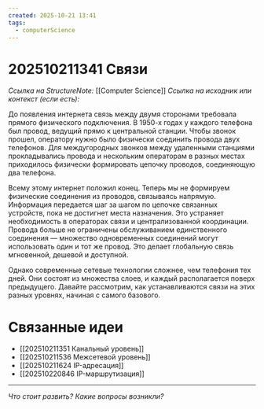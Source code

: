 ```yaml
---
created: 2025-10-21 13:41
tags:
  - computerScience
---
```

# 202510211341 Связи

*Ссылка на StructureNote:* [[Computer Science]]
*Ссылка на исходник или контекст (если есть):*

До появления интернета связь между двумя сторонами требовала прямого физического подключения. В 1950-х годах у каждого телефона был провод, ведущий прямо к центральной станции. Чтобы звонок прошел, оператору нужно было физически соединить провода двух телефонов. Для междугородных звонков между удаленными станциями прокладывались провода и нескольким операторам в разных местах приходилось физически формировать цепочку проводов, соединяющую два телефона.

Всему этому интернет положил конец. Теперь мы не формируем физические соединения из проводов‚ связываясь напрямую. Информация передается шаг за шагом по цепочке связанных устройств, пока не достигнет места назначения. Это устраняет необходимость в операторах связи и централизованной координации. Провода больше не ограничены обслуживанием единственного соединения — множество одновременных соединений могут использовать один и тот же провод. Это делает глобальную связь мгновенной, дешевой и доступной.

Однако современные сетевые технологии сложнее, чем телефония тех дней. Они состоят из множества слоев, и каждый располагается поверх предыдущего. Давайте рассмотрим, как устанавливаются связи на этих разных уровнях, начиная с самого базового.

# Связанные идеи

- [[202510211351 Канальный уровень]]
- [[202510211536 Межсетевой уровень]]
- [[202510211624 IP-адресация]]
- [[202510220846 IP-маршрутизация]]

---

*Что стоит развить? Какие вопросы возникли?*

